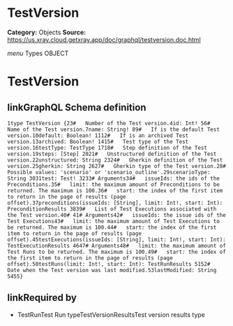 # TestVersion

**Category:** Objects
**Source:** https://us.xray.cloud.getxray.app/doc/graphql/testversion.doc.html

*menu* Types OBJECT
 # TestVersion

## linkGraphQL Schema definition
 `1type TestVersion {23#   Number of the Test version.4id: Int! 56#   Name of the Test version.7name: String! 89#   If is the default Test version.10default: Boolean! 1112#   If is an archived Test version.13archived: Boolean! 1415#   Test type of the Test version.16testType: TestType 1718#   Step definition of the Test version.19steps: [Step] 2021#   Unstructured definition of the Test version.22unstructured: String 2324#   Gherkin definition of the Test version.25gherkin: String 2627#   Gherkin type of the Test version.28#   Possible values: 'scenario' or 'scenario_outline'.29scenarioType: String 3031test: Test! 3233# Arguments34#   issueIds: the ids of the Preconditions.35#   limit: the maximum amount of Preconditions to be returned. The maximum is 100.36#   start: the index of the first item to return in the page of results (page offset).37preconditions(issueIds: [String], limit: Int!, start: Int): PreconditionResults 3839#   List of Test Executions associated with the Test version.40# 41# Arguments42#   issueIds: the issue ids of the Test Executions43#   limit: the maximum amount of Test Executions to be returned. The maximum is 100.44#   start: the index of the first item to return in the page of results (page offset).45testExecutions(issueIds: [String], limit: Int!, start: Int): TestExecutionResults 4647# Arguments48#   limit: the maximum amount of Test Runs to be returned. The maximum is 100.49#   start: the index of the first item to return in the page of results (page offset).50testRuns(limit: Int!, start: Int): TestRunResults 5152#   Date when the Test version was last modified.53lastModified: String 5455}`
## linkRequired by
 - TestRunTest Run typeTestVersionResultsTest version results type